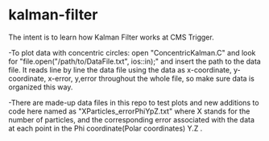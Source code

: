 # kalman-filter
The intent is to learn how Kalman Filter works at CMS Trigger.

-To plot data with concentric circles: open "ConcentricKalman.C" and look for "file.open("/path/to/DataFile.txt", ios::in);" and insert the path to the data file. 
It reads line by line the data file using the data as x-coordinate, y-coordinate, x-error, y,error throughout the whole file, so make sure data is organized this way.

-There are made-up data files in this repo to test plots and new additions to code here named as "XParticles_errorPhiYpZ.txt" where X stands for the number of particles, and the corresponding error associated with the data at each point in the Phi coordinate(Polar coordinates) Y.Z .
